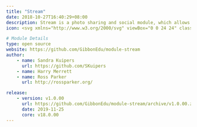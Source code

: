 ```yaml
---
title: "Stream"
date: 2018-10-27T16:40:29+08:00
description: Stream is a photo sharing and social module, which allows privileged users to post messages (including photos and videos) with other community members.
icon: <svg xmlns="http://www.w3.org/2000/svg" viewBox="0 0 24 24" class="w-8 icon-photo"><path class="fill-current" d="M5 3h14a2 2 0 0 1 2 2v14a2 2 0 0 1-2 2H5a2 2 0 0 1-2-2V5c0-1.1.9-2 2-2zm9 6a2 2 0 1 0 0-4 2 2 0 0 0 0 4z"/><path class="fill-primary" d="M15.3 12.3a1 1 0 0 1 1.4 0l2 2a1 1 0 0 1 .3.7v3a1 1 0 0 1-1 1H6a1 1 0 0 1-1-1v-3a1 1 0 0 1 .3-.7l4-4a1 1 0 0 1 1.4 0l3.3 3.29 1.3-1.3z"/></svg>

# Module Details
type: open source
website: https://github.com/GibbonEdu/module-stream
author:
    - name: Sandra Kuipers
      url: https://github.com/SKuipers
    - name: Harry Merrett
    - name: Ross Parker
      url: http://rossparker.org/

release: 
    - version: v1.0.00
      url: https://github.com/GibbonEdu/module-stream/archive/v1.0.00.zip
      date: 2019-11-25
      core: v18.0.00
---
```

